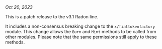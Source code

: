 *Oct 20, 2023*

This is a patch release to the v3.1 Radon line.

It includes a non-consensus breaking change to the `x/fiattokenfactory` module. This change allows the `Burn` and `Mint` methods to be called from other modules. Please note that the same permissions still apply to these methods.
